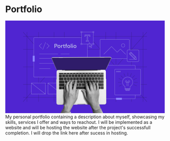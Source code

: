 # Portfolio

<img src="https://github.com/Kira-Legacy/Image_Repo/blob/main/portfolio%20image.png" alt="Portfolio metaphor image"> 
<br>
My personal portfolio containing a description about myself, showcasing my skills, services I offer and ways to reachout. I will be implemented as a website and will be hosting the website after the project's successfull completion.
I will drop the link here after sucess in hosting.
